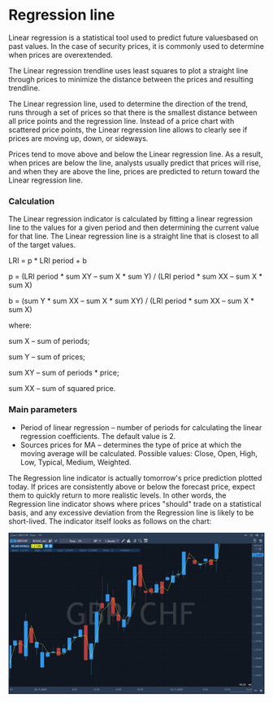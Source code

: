 # Regression line

Linear regression is a statistical tool used to predict future values ​​based on past values. In the case of security prices, it is commonly used to determine when prices are overextended.

The Linear regression trendline uses least squares to plot a straight line through prices to minimize the distance between the prices and resulting trendline.

The Linear regression line, used to determine the direction of the trend, runs through a set of prices so that there is the smallest distance between all price points and the regression line. Instead of a price chart with scattered price points, the Linear regression line allows to clearly see if prices are moving up, down, or sideways.

Prices tend to move above and below the Linear regression line. As a result, when prices are below the line, analysts usually predict that prices will rise, and when they are above the line, prices are predicted to return toward the Linear regression line.

### Calculation

The Linear regression indicator is calculated by fitting a linear regression line to the values for a given period and then determining the current value for that line. The Linear regression line is a straight line that is closest to all of the target values.

LRI = p \* LRI period + b

p = \(LRI period \* sum XY – sum X \* sum Y\) / \(LRI period \* sum XX – sum X \* sum X\)

b = \(sum Y \* sum XX – sum X \* sum XY\) / \(LRI period \* sum XX – sum X \* sum X\)

where:

sum X – sum of periods;

sum Y – sum of prices;

sum XY – sum of periods \* price;

sum XX – sum of squared price.

### Main parameters

* Period of linear regression – number of periods for calculating the linear regression coefficients. The default value is 2. 
* Sources prices for MA – determines the type of price at which the moving average will be calculated. Possible values: Close, Open, High, Low, Typical, Medium, Weighted.

The Regression line indicator is actually tomorrow's price prediction plotted today. If prices are consistently above or below the forecast price, expect them to quickly return to more realistic levels. In other words, the Regression line indicator shows where prices "should" trade on a statistical basis, and any excessive deviation from the Regression line is likely to be short-lived. The indicator itself looks as follows on the chart:

![](../../../../.gitbook/assets/screenshot_1%20%2822%29.jpg)

